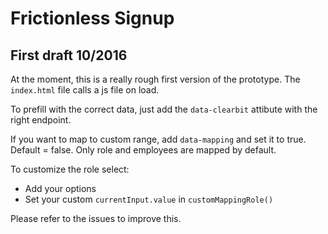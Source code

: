 # Frictionless Signup

## First draft 10/2016

At the moment, this is a really rough first version of the prototype. The `index.html` file calls a js file on load.

To prefill with the correct data, just add the `data-clearbit` attibute with the right endpoint.

If you want to map to custom range, add `data-mapping` and set it to true. Default = false. Only role and employees are mapped by default.

To customize the role select:
- Add your options
- Set your custom `currentInput.value` in `customMappingRole()`

Please refer to the issues to improve this.